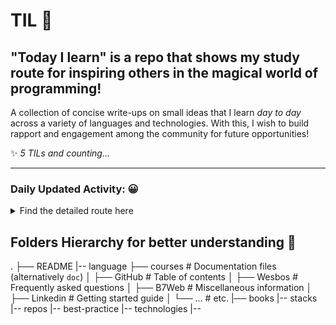 # TIL 🚀
## "Today I learn" is a repo that shows my study route for inspiring others in the magical world of programming! 

A collection of concise write-ups on small ideas that I learn *day to day* across a
variety of languages and technologies.
With this, I wish to build rapport and engagement among the community for future opportunities!

✨ _5 TILs and counting..._

---

### Daily Updated Activity: 😀

<details>
<summary>Find the detailed route here</summary>

##### 1. 12/1/20201
* Finished the Github Actions course for working with Javascript actions: [Link](https://github.com/actions/toolkit).
* Learned to use *WSL Ubuntu*, which instigate me learning more about git config, conventional commit; command-line interface.

##### 2 .13/1/2021
* Finished the course about publishing to GitHub packages: [Repo](https://github.com/diogojorgebasso/github-actions-for-packages/)
* Start to analyze language CodeQl for understanding about bootstrap's vulnerability in JQuery: [repo for study](https://github.com/diogojorgebasso/codeql-javascript-unsafe-jquery-plugin).
* Learn about Google's process to be hired: how to manage the interview questions about algorithms and data structure, stacks, values, and many more. Hence, started to study in [FreecodeCampe video](https://www.youtube.com/watch?v=oBt53YbR9Kk).
* Learn about Halts Theory and process by Alan Turning to prove that *"computers won't be able to solve every problem that we[as humans] give to them"*;
* Studied the "problem" of multithread and real-time programming to improve my understanding over Node.js. [Check out introduction video by Tom Scott](https://www.youtube.com/watch?v=RY_2gElt3SA).

##### 3. 14/1/2021
* I was seeing difficulties in writing code faster, although I've become a faster typer. Hence, make my programming more productive and achieve more code with less effort is what I'm searching for at the moment. Likewise, I searched and implemented extensions for VsCode.
* Refactor of a [real application](https://github.com/diogojorgebasso/rnaedna) from **Python** to **HTML, CSS, and JS**. This program is responsible for doing the translation of DNA to RNAm, and vice-versa.

##### 4. 15/1/2021
* Submitted an issue to implement .ql icon in the vscode extension [material themes icon](https://github.com/PKief/vscode-material-icon-theme/issues/931).
* And, as I studied CodeQl, I saw the opportunitie to make the course [security on GitHub](https://github.com/diogojorgebasso/security-on-github/) to really understand the basics of how GitHub deal with.

##### 5. 16/1/2021
* Finished the course [JS30](https://javascript30.com/), which helped me  -a lot in- expanding the mind about vanilla JS: localStorage, events in general, functions, the structure of arrays, and a lot more. A highly recommended and transforming course that allows programmers and designers to understand the underly logic in Javascript, whereas seeing the possibilities that we can create.
* Studying the possibility of translating the course JS30.

</details>

## Folders Hierarchy for better understanding 📂

.
├── README
|-- language
├── courses                    # Documentation files (alternatively `doc`)
│   ├── GitHub              # Table of contents
│   ├── Wesbos              # Frequently asked questions
│   ├── B7Web             # Miscellaneous information
│   ├── Linkedin            # Getting started guide
│   └── ...                 # etc.
|── books
|-- stacks
|-- repos
|-- best-practice
|-- technologies
|-- 
